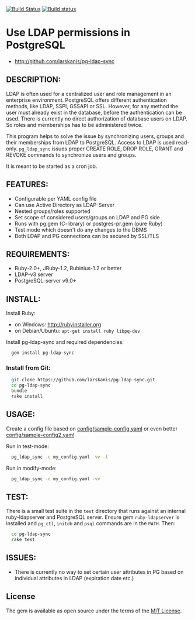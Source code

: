 [![Build Status](https://travis-ci.org/larskanis/pg-ldap-sync.svg?branch=master)](https://travis-ci.org/larskanis/pg-ldap-sync) [![Build status](https://ci.appveyor.com/api/projects/status/09xn9q5p64jbxtka/branch/master?svg=true)](https://ci.appveyor.com/project/larskanis/pg-ldap-sync/branch/master)

# Use LDAP permissions in PostgreSQL

* http://github.com/larskanis/pg-ldap-sync

## DESCRIPTION:

LDAP is often used for a centralized user and role management in an enterprise environment.
PostgreSQL offers different authentication methods, like LDAP, SSPI, GSSAPI or SSL.
However, for any method the user must already exist in the database, before the authentication can be used.
There is currently no direct authorization of database users on LDAP.
So roles and memberships has to be administered twice.

This program helps to solve the issue by synchronizing users, groups and their memberships from LDAP to PostgreSQL.
Access to LDAP is used read-only.
`pg_ldap_sync` issues proper CREATE ROLE, DROP ROLE, GRANT and REVOKE commands to synchronize users and groups.

It is meant to be started as a cron job.

## FEATURES:

* Configurable per YAML config file
* Can use Active Directory as LDAP-Server
* Nested groups/roles supported
* Set scope of considered users/groups on LDAP and PG side
* Runs with pg.gem (C-library) or postgres-pr.gem (pure Ruby)
* Test mode which doesn't do any changes to the DBMS
* Both LDAP and PG connections can be secured by SSL/TLS

## REQUIREMENTS:

* Ruby-2.0+, JRuby-1.2, Rubinius-1.2 or better
* LDAP-v3 server
* PostgreSQL-server v9.0+

## INSTALL:

Install Ruby:

* on Windows: http://rubyinstaller.org
* on Debian/Ubuntu: `apt-get install ruby libpq-dev`

Install pg-ldap-sync and required dependencies:
```sh
  gem install pg-ldap-sync
```

### Install from Git:
```sh
  git clone https://github.com/larskanis/pg-ldap-sync.git
  cd pg-ldap-sync
  bundle
  rake install
```

## USAGE:

Create a config file based on
[config/sample-config.yaml](https://github.com/larskanis/pg-ldap-sync/blob/master/config/sample-config.yaml)
or even better
[config/sample-config2.yaml](https://github.com/larskanis/pg-ldap-sync/blob/master/config/sample-config2.yaml)

Run in test-mode:
```sh
  pg_ldap_sync -c my_config.yaml -vv -t
```
Run in modify-mode:
```sh
  pg_ldap_sync -c my_config.yaml -vv
```

## TEST:
There is a small test suite in the `test` directory that runs against an internal ruby-ldapserver and PostgreSQL server. Ensure gem `ruby-ldapserver` is installed and `pg_ctl`, `initdb` and `psql` commands are in the `PATH`. Then:
```sh
  cd pg-ldap-sync
  rake test
```

## ISSUES:

* There is currently no way to set certain user attributes in PG based on individual attributes in LDAP (expiration date etc.)


## License

The gem is available as open source under the terms of the [MIT License](https://opensource.org/licenses/MIT).
